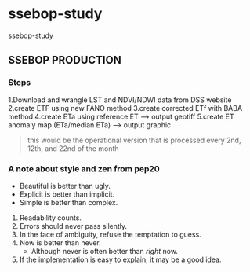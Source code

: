 # ssebop-study
ssebop-study

## SSEBOP PRODUCTION

### Steps

1.Download and wrangle LST and NDVI/NDWI data from DSS website
2.create ETF using new FANO method
3.create corrected ETf with BABA method
4.create ETa using reference ET --> output geotiff
5.create ET anomaly map (ETa/median ETa)  --> output graphic

> this would be the operational version that is processed every 2nd, 12th, and 22nd of the month

### A note about style and zen from pep20

 - Beautiful is better than ugly.
 - Explicit is better than implicit.
 - Simple is better than complex.

1. Readability counts.
2. Errors should never pass silently.
3. In the face of ambiguity, refuse the temptation to guess.
4. Now is better than never.
	- Although never is often better than *right* now.
5. If the implementation is easy to explain, it may be a good idea.
